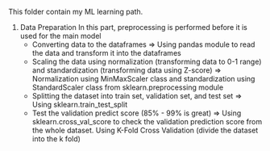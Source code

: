 This folder contain my ML learning path.

1. Data Preparation
   In this part, preprocessing is performed before it is used for the main model
   - Converting data to the dataframes
     => Using pandas module to read the data and transform it into the dataframes
   - Scaling the data using normalization (transforming data to 0-1 range) and standardization (transforming data using Z-score)
     => Normalization using MinMaxScaler class and standardization using StandardScaler class from sklearn.preprocessing module  
   - Splitting the dataset into train set, validation set, and test set
     => Using sklearn.train_test_split 
   - Test the validation predict score (85% - 99% is great)
     => Using sklearn.cross_val_score to check the validation prediction score from the whole dataset. Using K-Fold Cross Validation (divide the dataset into the k fold)
